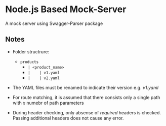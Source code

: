# Node.js Based Mock-Server

A mock server using Swagger-Parser package

## Notes

* Folder structrure: 
	* `products`
		- `| <product_name>`
		- `|	| v1.yaml`
		- `|	| v2.yaml`

* The YAML files must be renamed to indicate their version e.g. *v1.yaml*

* For route matching, it is assumed that there consists only a single path with *x* numebr of path parameters

* During header checking, only absense of *required* headers is checked. Passing additional headers does not cause any error.
